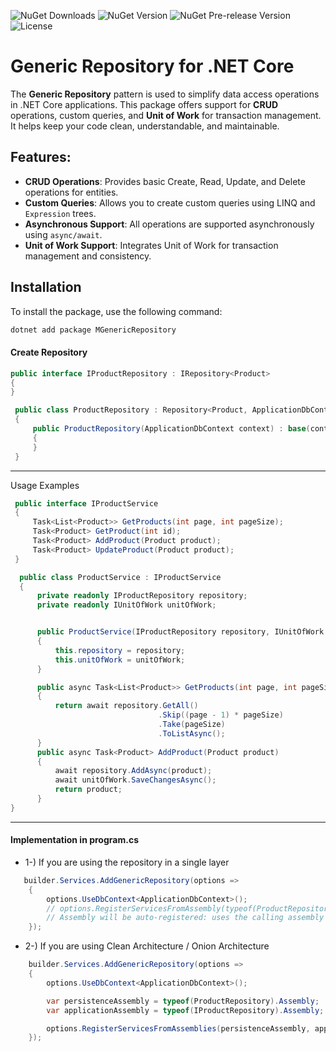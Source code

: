 ﻿
![NuGet Downloads](https://img.shields.io/nuget/dt/MGenericRepository.svg)
![NuGet Version](https://img.shields.io/nuget/v/MGenericRepository.svg)
![NuGet Pre-release Version](https://img.shields.io/nuget/vpre/MGenericRepository.svg)
![License](https://img.shields.io/badge/license-MIT-blue.svg)

# Generic Repository for .NET Core

The **Generic Repository** pattern is used to simplify data access operations in .NET Core applications. This package offers support for **CRUD** operations, custom queries, and **Unit of Work** for transaction management. It helps keep your code clean, understandable, and maintainable.

## Features:
- **CRUD Operations**: Provides basic Create, Read, Update, and Delete operations for entities.
- **Custom Queries**: Allows you to create custom queries using LINQ and `Expression` trees.
- **Asynchronous Support**: All operations are supported asynchronously using `async/await`.
- **Unit of Work Support**: Integrates Unit of Work for transaction management and consistency.

## Installation

To install the package, use the following command:

```bash
dotnet add package MGenericRepository 
```

#### Create Repository
```csharp
public interface IProductRepository : IRepository<Product>
{
}

 public class ProductRepository : Repository<Product, ApplicationDbContext>, IProductRepository
 {
     public ProductRepository(ApplicationDbContext context) : base(context)
     {
     }
 }

```

----

Usage Examples
```csharp
 public interface IProductService
 {
     Task<List<Product>> GetProducts(int page, int pageSize);
     Task<Product> GetProduct(int id);
     Task<Product> AddProduct(Product product);
     Task<Product> UpdateProduct(Product product);
 }

  public class ProductService : IProductService
  {
      private readonly IProductRepository repository;
      private readonly IUnitOfWork unitOfWork;


      public ProductService(IProductRepository repository, IUnitOfWork unitOfWork)
      {
          this.repository = repository;
          this.unitOfWork = unitOfWork;
      }

      public async Task<List<Product>> GetProducts(int page, int pageSize)
      {
          return await repository.GetAll()
                                 .Skip((page - 1) * pageSize) 
                                 .Take(pageSize)
                                 .ToListAsync();
      }
      public async Task<Product> AddProduct(Product product)
      {
          await repository.AddAsync(product);
          await unitOfWork.SaveChangesAsync();
          return product;
      }
}
```

----

#### Implementation in program.cs ####



* 1-) If you are using the repository in a single layer
```csharp
   builder.Services.AddGenericRepository(options =>
    {
        options.UseDbContext<ApplicationDbContext>();
        // options.RegisterServicesFromAssembly(typeof(ProductRepository).Assembly); // Register services from the specified assembly)
        // Assembly will be auto-registered: uses the calling assembly by default
    });

```
* 2-) If you are using Clean Architecture / Onion Architecture
``` csharp
    builder.Services.AddGenericRepository(options =>
    {
        options.UseDbContext<ApplicationDbContext>();

        var persistenceAssembly = typeof(ProductRepository).Assembly;
        var applicationAssembly = typeof(IProductRepository).Assembly;

        options.RegisterServicesFromAssemblies(persistenceAssembly, applicationAssembly);
    });

```